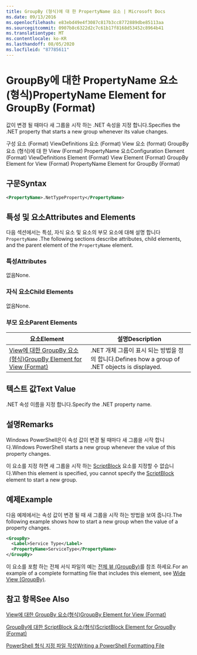 ```yaml
---
title: GroupBy (형식)에 대 한 PropertyName 요소 | Microsoft Docs
ms.date: 09/13/2016
ms.openlocfilehash: e83ebd49e4f3087c817b3cc8772889dbe85113aa
ms.sourcegitcommit: 0907b8c6322d2c7c61b17f8168d53452c8964b41
ms.translationtype: MT
ms.contentlocale: ko-KR
ms.lasthandoff: 08/05/2020
ms.locfileid: "87785611"
---
```

# <a name="propertyname-element-for-groupby-format"></a><span data-ttu-id="dd295-102">GroupBy에 대한 PropertyName 요소(형식)</span><span class="sxs-lookup"><span data-stu-id="dd295-102">PropertyName Element for GroupBy (Format)</span></span>

<span data-ttu-id="dd295-103">값이 변경 될 때마다 새 그룹을 시작 하는 .NET 속성을 지정 합니다.</span><span class="sxs-lookup"><span data-stu-id="dd295-103">Specifies the .NET property that starts a new group whenever its value changes.</span></span>

<span data-ttu-id="dd295-104">구성 요소 (Format) ViewDefinitions 요소 (Format) View 요소 (format) GroupBy 요소 (형식)에 대 한 View (Format) PropertyName 요소</span><span class="sxs-lookup"><span data-stu-id="dd295-104">Configuration Element (Format) ViewDefinitions Element (Format) View Element (Format) GroupBy Element for View (Format) PropertyName Element for GroupBy (Format)</span></span>

## <a name="syntax"></a><span data-ttu-id="dd295-105">구문</span><span class="sxs-lookup"><span data-stu-id="dd295-105">Syntax</span></span>

```xml
<PropertyName>.NetTypeProperty</PropertyName>
```

## <a name="attributes-and-elements"></a><span data-ttu-id="dd295-106">특성 및 요소</span><span class="sxs-lookup"><span data-stu-id="dd295-106">Attributes and Elements</span></span>

<span data-ttu-id="dd295-107">다음 섹션에서는 특성, 자식 요소 및 요소의 부모 요소에 대해 설명 합니다 `PropertyName` .</span><span class="sxs-lookup"><span data-stu-id="dd295-107">The following sections describe attributes, child elements, and the parent element of the `PropertyName` element.</span></span>

### <a name="attributes"></a><span data-ttu-id="dd295-108">특성</span><span class="sxs-lookup"><span data-stu-id="dd295-108">Attributes</span></span>

<span data-ttu-id="dd295-109">없음</span><span class="sxs-lookup"><span data-stu-id="dd295-109">None.</span></span>

### <a name="child-elements"></a><span data-ttu-id="dd295-110">자식 요소</span><span class="sxs-lookup"><span data-stu-id="dd295-110">Child Elements</span></span>

<span data-ttu-id="dd295-111">없음</span><span class="sxs-lookup"><span data-stu-id="dd295-111">None.</span></span>

### <a name="parent-elements"></a><span data-ttu-id="dd295-112">부모 요소</span><span class="sxs-lookup"><span data-stu-id="dd295-112">Parent Elements</span></span>

|<span data-ttu-id="dd295-113">요소</span><span class="sxs-lookup"><span data-stu-id="dd295-113">Element</span></span>|<span data-ttu-id="dd295-114">설명</span><span class="sxs-lookup"><span data-stu-id="dd295-114">Description</span></span>|
|-------------|-----------------|
|[<span data-ttu-id="dd295-115">View에 대한 GroupBy 요소(형식)</span><span class="sxs-lookup"><span data-stu-id="dd295-115">GroupBy Element for View (Format)</span></span>](./groupby-element-for-view-format.md)|<span data-ttu-id="dd295-116">.NET 개체 그룹이 표시 되는 방법을 정의 합니다.</span><span class="sxs-lookup"><span data-stu-id="dd295-116">Defines how a group of .NET objects is displayed.</span></span>|

## <a name="text-value"></a><span data-ttu-id="dd295-117">텍스트 값</span><span class="sxs-lookup"><span data-stu-id="dd295-117">Text Value</span></span>

<span data-ttu-id="dd295-118">.NET 속성 이름을 지정 합니다.</span><span class="sxs-lookup"><span data-stu-id="dd295-118">Specify the .NET property name.</span></span>

## <a name="remarks"></a><span data-ttu-id="dd295-119">설명</span><span class="sxs-lookup"><span data-stu-id="dd295-119">Remarks</span></span>

<span data-ttu-id="dd295-120">Windows PowerShell은이 속성 값이 변경 될 때마다 새 그룹을 시작 합니다.</span><span class="sxs-lookup"><span data-stu-id="dd295-120">Windows PowerShell starts a new group whenever the value of this property changes.</span></span>

<span data-ttu-id="dd295-121">이 요소를 지정 하면 새 그룹을 시작 하는 [ScriptBlock](./scriptblock-element-for-groupby-format.md) 요소를 지정할 수 없습니다.</span><span class="sxs-lookup"><span data-stu-id="dd295-121">When this element is specified, you cannot specify the [ScriptBlock](./scriptblock-element-for-groupby-format.md) element to start a new group.</span></span>

## <a name="example"></a><span data-ttu-id="dd295-122">예제</span><span class="sxs-lookup"><span data-stu-id="dd295-122">Example</span></span>

<span data-ttu-id="dd295-123">다음 예제에서는 속성 값이 변경 될 때 새 그룹을 시작 하는 방법을 보여 줍니다.</span><span class="sxs-lookup"><span data-stu-id="dd295-123">The following example shows how to start a new group when the value of a property changes.</span></span>

```xml
<GroupBy>
  <Label>Service Type</Label>
  <PropertyName>ServiceType</PropertyName>
</GroupBy>

```

<span data-ttu-id="dd295-124">이 요소를 포함 하는 전체 서식 파일의 예는 [전체 뷰 (GroupBy)](./wide-view-groupby.md)를 참조 하세요.</span><span class="sxs-lookup"><span data-stu-id="dd295-124">For an example of a complete formatting file that includes this element, see [Wide View (GroupBy)](./wide-view-groupby.md).</span></span>

## <a name="see-also"></a><span data-ttu-id="dd295-125">참고 항목</span><span class="sxs-lookup"><span data-stu-id="dd295-125">See Also</span></span>

[<span data-ttu-id="dd295-126">View에 대한 GroupBy 요소(형식)</span><span class="sxs-lookup"><span data-stu-id="dd295-126">GroupBy Element for View (Format)</span></span>](./groupby-element-for-view-format.md)

[<span data-ttu-id="dd295-127">GroupBy에 대한 ScriptBlock 요소(형식)</span><span class="sxs-lookup"><span data-stu-id="dd295-127">ScriptBlock Element for GroupBy (Format)</span></span>](./scriptblock-element-for-groupby-format.md)

[<span data-ttu-id="dd295-128">PowerShell 형식 지정 파일 작성</span><span class="sxs-lookup"><span data-stu-id="dd295-128">Writing a PowerShell Formatting File</span></span>](./writing-a-powershell-formatting-file.md)
